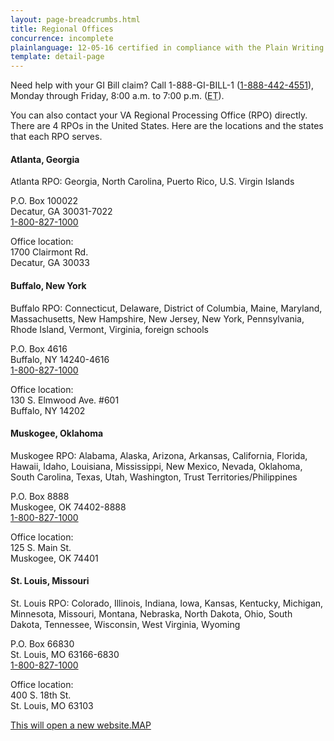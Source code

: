 ```yaml
---
layout: page-breadcrumbs.html
title: Regional Offices
concurrence: incomplete
plainlanguage: 12-05-16 certified in compliance with the Plain Writing Act
template: detail-page
---
```


<div class="va-introtext">

Need help with your GI Bill claim? Call 1-888-GI-BILL-1 (<a href="tel:+18884424551">1-888-442-4551</a>), Monday through Friday, 8:00 a.m. to 7:00 p.m. (<abbr title="eastern time">ET</abbr>).

You can also contact your VA Regional Processing Office (RPO) directly.
There are 4 RPOs in the United States. Here are the locations and the states that each RPO serves.

</div>

#### Atlanta, Georgia
<p>Atlanta RPO:
Georgia, North Carolina, Puerto Rico, U.S. Virgin Islands
</p>
<p>P.O. Box 100022<br>
Decatur, GA 30031-7022<br>
<a href="tel:+1-800-827-1000">1-800-827-1000</a>
</p>

<p>Office location:<br>
1700 Clairmont Rd.<br>
Decatur, GA 30033<br>

</p>

#### Buffalo, New York
<p>Buffalo RPO:
Connecticut, Delaware, District of Columbia, Maine, Maryland, Massachusetts, New Hampshire, New Jersey, New York, Pennsylvania, Rhode Island, Vermont, Virginia, foreign schools
<p>P.O. Box 4616<br>
Buffalo, NY 14240-4616<br>
<a href="tel:+1-800-827-1000">1-800-827-1000</a>
</p>

<p>Office location:<br>
130 S. Elmwood Ave. #601<br>
Buffalo, NY 14202<br>
</p>

#### Muskogee, Oklahoma
<p>Muskogee RPO:
Alabama, Alaska, Arizona, Arkansas, California, Florida, Hawaii, Idaho, Louisiana, Mississippi, New Mexico, Nevada, Oklahoma, South Carolina, Texas, Utah, Washington, Trust Territories/Philippines
</p>
<p>P.O. Box 8888<br>
Muskogee, OK 74402-8888<br>
<a href="tel:+1-800-827-1000">1-800-827-1000</a>
</p>

<p>Office location:<br>
125 S. Main St.<br>
Muskogee, OK 74401<br>
</p>

#### St. Louis, Missouri
<p>St. Louis RPO:
Colorado, Illinois, Indiana, Iowa, Kansas, Kentucky, Michigan, Minnesota, Missouri, Montana, Nebraska, North Dakota, Ohio, South Dakota, Tennessee, Wisconsin, West Virginia, Wyoming
</p>
<p>P.O. Box 66830<br>
St. Louis, MO 63166-6830<br>
<a href="tel:+1-800-827-1000">1-800-827-1000</a>
</p>


<p>Office location:<br>
400 S. 18th St.<br>
St. Louis, MO 63103<br>
</p>

<a href="https://www.benefits.va.gov/gibill/regional_processing.asp"><span class="usa-sr-only">This will open a new website.</span>MAP</a>


</div>
</div>
</div>


</div>
